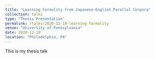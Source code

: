 ```yaml
---
title: "Learning Formality from Japanese-English Parallel Corpora"
collection: talks
type: "Thesis Presentation"
permalink: /talks/2020-12-19-learning-formality
venue: "University of Pennsylvania"
date: 2020-12-19
location: "Philadelphia, PA"
---
```


This is my thesis talk
